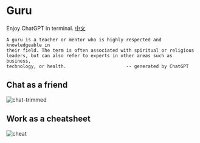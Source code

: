 # Guru

Enjoy ChatGPT in terminal. [中文](./README_zh.md)

```
A guru is a teacher or mentor who is highly respected and knowledgeable in
their field. The term is often associated with spiritual or religious
leaders, but can also refer to experts in other areas such as business,
technology, or health.                      -- generated by ChatGPT
```

## Chat as a friend
![chat-trimmed](https://user-images.githubusercontent.com/418483/230713830-2269e498-b327-4fb0-8d58-1c5fd5dccd02.gif)


## Work as a cheatsheet
![cheat](https://user-images.githubusercontent.com/418483/230428209-0fb10754-a501-4cc1-b807-d3c6e0502c37.gif)

